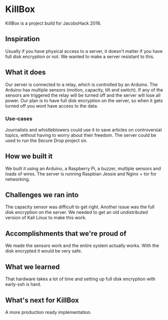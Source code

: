 # KillBox

KillBox is a project build for JacobsHack 2016. 

## Inspiration
Usually if you have physical access to a server, it doesn't matter if you have full disk encryption or not. We wanted to make a server resistant to this. 

## What it does
Our server is connected to a relay, which is controlled by an Arduino. The Arduino has multiple sensors (motion, capacity, tilt and switch). If any of the sensors are triggered the relay will be turned off and the server will lose all power. 
Our plan is to have full disk encryption on the server, so when it gets turned off you wont have access to the data.

### Use-cases
Journalists and whistleblowers could use it to save articles on controversial topics, without having to worry about their freedom. The server could be used to run the Secure Drop project on.

## How we built it
We built it using an Arduino, a Raspberry Pi, a buzzer, multiple sensors and loads of wires. The server is running Raspbian Jessie and Nginx + tor for networking. 

## Challenges we ran into
The capacity sensor was difficult to get right. Another issue was the full disk encryption on the server. We needed to get an old undistributed version of Kali Linux to make this work. 

## Accomplishments that we're proud of
We made the sensors work and the entire system actually works. With the disk encrypted it would be very safe. 

## What we learned
That hardware takes a lot of time and setting up full disk encryption with early-ssh is hard.

## What's next for KillBox
A more production ready implementation. 
